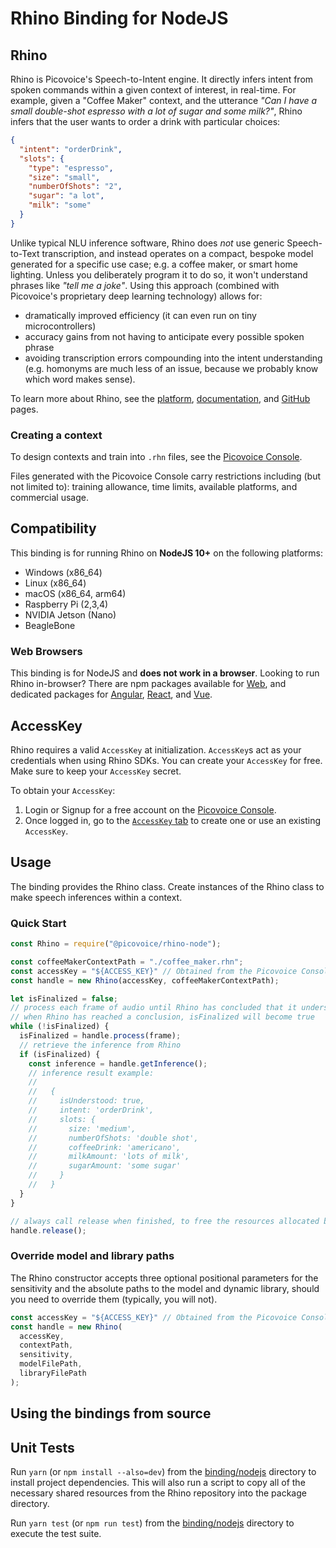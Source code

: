 # Rhino Binding for NodeJS

## Rhino

Rhino is Picovoice's Speech-to-Intent engine. It directly infers intent from spoken commands within a given context of interest, in real-time. For example, given a "Coffee Maker" context, and the utterance _"Can I have a small double-shot espresso with a lot of sugar and some milk?"_, Rhino infers that the user wants to order a drink with particular choices:

```json
{
  "intent": "orderDrink",
  "slots": {
    "type": "espresso",
    "size": "small",
    "numberOfShots": "2",
    "sugar": "a lot",
    "milk": "some"
  }
}
```

Unlike typical NLU inference software, Rhino does _not_ use generic Speech-to-Text transcription, and instead operates on a compact, bespoke model generated for a specific use case; e.g. a coffee maker, or smart home lighting. Unless you deliberately program it to do so, it won't understand phrases like _"tell me a joke"_. Using this approach (combined with Picovoice's proprietary deep learning technology) allows for:

- dramatically improved efficiency (it can even run on tiny microcontrollers)
- accuracy gains from not having to anticipate every possible spoken phrase
- avoiding transcription errors compounding into the intent understanding (e.g. homonyms are much less of an issue, because we probably know which word makes sense).

To learn more about Rhino, see the [platform](https://picovoice.ai/platform/rhino/), [documentation](https://picovoice.ai/docs/), and [GitHub](https://github.com/Picovoice/rhino/) pages.

### Creating a context

To design contexts and train into `.rhn` files, see the [Picovoice Console](https://picovoice.ai/console/).

Files generated with the Picovoice Console carry restrictions including (but not limited to): training allowance, time limits, available platforms, and commercial usage.

## Compatibility

This binding is for running Rhino on **NodeJS 10+** on the following platforms:

- Windows (x86_64)
- Linux (x86_64)
- macOS (x86_64, arm64)
- Raspberry Pi (2,3,4)
- NVIDIA Jetson (Nano)
- BeagleBone

### Web Browsers

This binding is for NodeJS and **does not work in a browser**. Looking to run Rhino in-browser? There are npm packages available for [Web](https://www.npmjs.com/package/@picovoice/rhino-web-en-worker), and dedicated packages for [Angular](https://www.npmjs.com/package/@picovoice/rhino-web-angular), [React](https://www.npmjs.com/package/@picovoice/rhino-web-react), and [Vue](https://www.npmjs.com/package/@picovoice/rhino-web-vue).

## AccessKey

Rhino requires a valid `AccessKey` at initialization. `AccessKey`s act as your credentials when using Rhino SDKs.
You can create your `AccessKey` for free. Make sure to keep your `AccessKey` secret.

To obtain your `AccessKey`:
1. Login or Signup for a free account on the [Picovoice Console](https://picovoice.ai/console/).
2. Once logged in, go to the [`AccessKey` tab](https://console.picovoice.ai/access_key) to create one or use an existing `AccessKey`.

## Usage

The binding provides the Rhino class. Create instances of the Rhino class to make speech inferences within a context.

### Quick Start

```javascript
const Rhino = require("@picovoice/rhino-node");

const coffeeMakerContextPath = "./coffee_maker.rhn";
const accessKey = "${ACCESS_KEY}" // Obtained from the Picovoice Console (https://console.picovoice.ai/)
const handle = new Rhino(accessKey, coffeeMakerContextPath);

let isFinalized = false;
// process each frame of audio until Rhino has concluded that it understood the phrase (or did not)
// when Rhino has reached a conclusion, isFinalized will become true
while (!isFinalized) {
  isFinalized = handle.process(frame);
  // retrieve the inference from Rhino
  if (isFinalized) {
    const inference = handle.getInference();
    // inference result example:
    //
    //   {
    //     isUnderstood: true,
    //     intent: 'orderDrink',
    //     slots: {
    //       size: 'medium',
    //       numberOfShots: 'double shot',
    //       coffeeDrink: 'americano',
    //       milkAmount: 'lots of milk',
    //       sugarAmount: 'some sugar'
    //     }
    //   }
  }
}

// always call release when finished, to free the resources allocated by Rhino
handle.release();
```

### Override model and library paths

The Rhino constructor accepts three optional positional parameters for the sensitivity and the absolute paths to the model and dynamic library, should you need to override them (typically, you will not).

```javascript
const accessKey = "${ACCESS_KEY}" // Obtained from the Picovoice Console (https://console.picovoice.ai/)
const handle = new Rhino(
  accessKey,
  contextPath,
  sensitivity,
  modelFilePath,
  libraryFilePath
);
```

## Using the bindings from source

## Unit Tests

Run `yarn` (or `npm install --also=dev`) from the [binding/nodejs](https://github.com/Picovoice/rhino/tree/master/binding/nodejs) directory to install project dependencies. This will also run a script to copy all of the necessary shared resources from the Rhino repository into the package directory.

Run `yarn test` (or `npm run test`) from the [binding/nodejs](https://github.com/Picovoice/rhino/tree/master/binding/nodejs) directory to execute the test suite.
